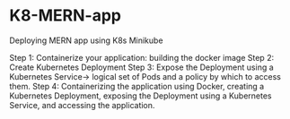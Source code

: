 # K8-MERN-app
Deploying MERN app using K8s Minikube

Step 1: Containerize your application: building the docker image
Step 2: Create Kubernetes Deployment
Step 3: Expose the Deployment using a Kubernetes Service-> logical set of Pods and a policy by which to access them.
Step 4: Containerizing the application using Docker, creating a Kubernetes Deployment, exposing the Deployment using a Kubernetes Service, and accessing the application. 
